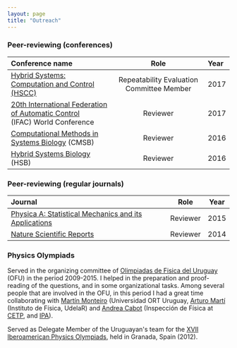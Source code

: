 ```yaml
---
layout: page
title: "Outreach"
---
```



           
### Peer-reviewing (conferences)

| Conference name | Role | Year |
|:-----|:-----:|:------|
| [Hybrid Systems: Computation and Control (HSCC)](http://hscc2017.ece.illinois.edu/cfpb.html) | Repeatability Evaluation Committee Member | 2017 |
| [20th International Federation of Automatic Control](https://www.ifac2017.org/) <br> (IFAC) World Conference  | Reviewer | 2017 |
| [Computational Methods in Systems Biology](https://www.cl.cam.ac.uk/events/cmsb2016/) (CMSB)| Reviewer | 2016 |
| [Hybrid Systems Biology](http://hsb2016.imag.fr/) (HSB) | Reviewer | 2016 |

     
      
### Peer-reviewing (regular journals)

| Journal |  Role |  Year |
|:-----|:-----:|:-----:|
| [Physica A: Statistical Mechanics and its Applications](https://www.journals.elsevier.com/physica-a-statistical-mechanics-and-its-applications) | Reviewer | 2015 |
| [Nature Scientific Reports](http://www.nature.com/srep/) | Reviewer | 2014|


### Physics Olympiads

Served in the organizing committee of [Olimpiadas de Fisica del Uruguay](http://olimp-fisica.blogspot.fr/) (OFU) in the period 2009-2015. I helped in the preparation and proof-reading of the questions, and in some organizational tasks. Among several people that are involved in the OFU, in this period I had a great time collaborating with [Martín Monteiro](fisicamartin.blogspot.com/) (Universidad ORT Uruguay, [Arturo Martí](www.fisica.edu.uy/~marti/) (Instituto de Física, UdelaR) and [Andrea Cabot](https://twitter.com/andreacabot) (Inspección de Física at [CETP](https://inspeccionfisica.jimdo.com/contacto/), and [IPA](http://ipa.cfe.edu.uy/)).

Served as Delegate Member of the Uruguayan's team for the [XVII Iberoamerican Physics Olympiads](https://es.wikipedia.org/wiki/Olimpiada_Iberoamericana_de_F%C3%ADsica), held in Granada, Spain (2012).

<!-- agregar items cf. cvfr.pdf -->
